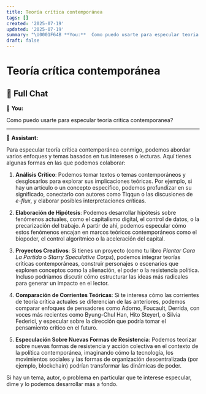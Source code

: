 ```yaml
---
title: Teoría crítica contemporánea
tags: []
created: '2025-07-19'
updated: '2025-07-19'
summary: "\U0001F64B **You:**  Como puedo usarte para especular teoria critica contemporanea?"
draft: false
---
```


# Teoría crítica contemporánea

## 🧠 Full Chat

🙋 **You:**

Como puedo usarte para especular teoria critica contemporanea?

---

🤖 **Assistant:**

Para especular teoría crítica contemporánea conmigo, podemos abordar varios enfoques y temas basados en tus intereses o lecturas. Aquí tienes algunas formas en las que podemos colaborar:

1. **Análisis Crítico**: Podemos tomar textos o temas contemporáneos y desglosarlos para explorar sus implicaciones teóricas. Por ejemplo, si hay un artículo o un concepto específico, podemos profundizar en su significado, conectarlo con autores como Tiqqun o las discusiones de *e-flux*, y elaborar posibles interpretaciones críticas.

2. **Elaboración de Hipótesis**: Podemos desarrollar hipótesis sobre fenómenos actuales, como el capitalismo digital, el control de datos, o la precarización del trabajo. A partir de ahí, podemos especular cómo estos fenómenos encajan en marcos teóricos contemporáneos como el biopoder, el control algorítmico o la aceleración del capital.

3. **Proyectos Creativos**: Si tienes un proyecto (como tu libro *Plantar Cara La Partida* o *Starry Speculative Corps*), podemos integrar teorías críticas contemporáneas, construir personajes o escenarios que exploren conceptos como la alienación, el poder o la resistencia política. Incluso podríamos discutir cómo estructurar las ideas más radicales para generar un impacto en el lector.

4. **Comparación de Corrientes Teóricas**: Si te interesa cómo las corrientes de teoría crítica actuales se diferencian de las anteriores, podemos comparar enfoques de pensadores como Adorno, Foucault, Derrida, con voces más recientes como Byung-Chul Han, Hito Steyerl, o Silvia Federici, y especular sobre la dirección que podría tomar el pensamiento crítico en el futuro.

5. **Especulación Sobre Nuevas Formas de Resistencia**: Podemos teorizar sobre nuevas formas de resistencia y acción colectiva en el contexto de la política contemporánea, imaginando cómo la tecnología, los movimientos sociales y las formas de organización descentralizada (por ejemplo, blockchain) podrían transformar las dinámicas de poder.

Si hay un tema, autor, o problema en particular que te interese especular, dime y lo podemos desarrollar más a fondo.